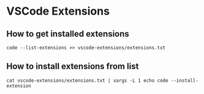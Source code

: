 # VSCode Extensions

## How to get installed extensions

`code --list-extensions >> vscode-extensions/extensions.txt`

## How to install extensions from list

`cat vscode-extensions/extensions.txt | xargs -L 1 echo code --install-extension`

